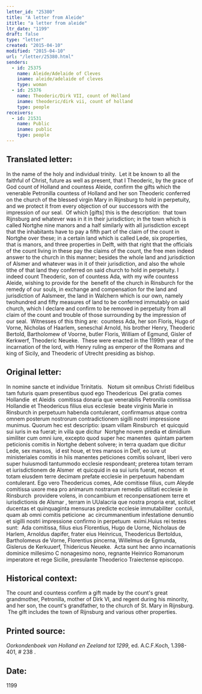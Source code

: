 ```yaml
---
letter_id: "25380"
title: "A letter from Aleide"
ititle: "a letter from aleide"
ltr_date: "1199"
draft: false
type: "letter"
created: "2015-04-10"
modified: "2015-04-10"
url: "/letter/25380.html"
senders:
  - id: 25375
    name: Aleide/Adelaide of Cleves
    iname: aleide/adelaide of cleves
    type: woman
  - id: 25376
    name: Theoderic/Dirk VII, count of Holland
    iname: theoderic/dirk vii, count of holland
    type: people
receivers:
  - id: 21531
    name: Public
    iname: public
    type: people
---
```

<h2> Translated letter:</h2><p class="Bodytext51">In the name of the holy and individual trinity.&nbsp; Let it be known to all the faithful of Christ, future as well as present, that I Theoderic, by the grace of God count of Holland and countess Aleide, confirm the gifts which the venerable Petronilla countess of Holland and her son Theoderic conferred on the church of the blessed virgin Mary in Rijnsburg to hold in perpetuity, and we protect it from every objection of our successors with the impression of our seal.&nbsp; Of which [gifts] this is the description:&nbsp; that town Rijnsburg and whatever was in it in their jurisdiction; in the town which is called Nortghe nine manors and a half similarly with all jurisdiction except that the inhabitants have to pay a fifth part of the claim of the count in Nortghe over these; in a certain land which is called Lede, six properties, that is manors, and three properties in Delft, with that right that the officials of the count living in these pay the claims of the count, the free men indeed answer to the church in this manner; besides the whole land and jurisdiction of Alsmer and whatever was in it of their jurisdiction, and also the whole tithe of that land they conferred on said church to hold in perpetuity. I indeed count Theoderic, son of countess Ada, with my wife countess Aleide, wishing to provide for the&nbsp; benefit of the church in Rinsburch for the remedy of our souls, in exchange and compensation for the land and jurisdiction of Aalsmeer, the land in Walchern which is our own, namely twohundred and fifty measures of land to be conferred immutably on said church, which I declare and confirm to be removed in perpetuity from all claim of the count and trouble of those surrounding by the impression of our seal.&nbsp; Witnesses of this thing are:&nbsp; countess Ada, her son Floris, Hugo of Vorne, Nicholas of Haarlem, seneschal Arnold, his brother Henry, Theoderic Bertold, Bartholomew of Voorne, butler Floris, William of Egmund, Gisler of Kerkwerf, Theoderic Neueke.&nbsp; These were enacted in the 1199th year of the incarnation of the lord, with Henry ruling as emperor of the Romans and king of Sicily, and Theoderic of Utrecht presiding as bishop.</p><h2 class="mt-4"> Original letter:</h2><p class="Bodytext51">In nomine sancte et individue Trinitatis.&nbsp;&nbsp; Notum sit omnibus Christi fidelibus tam futuris quam presentibus quod ego Theodericus&nbsp; Dei gratia comes&nbsp; Hollandie&nbsp; et Aleidis&nbsp; comitissa donaria que venerabilis Petronilla comitissa Hollandie et Theodericus filius eius ecclesie&nbsp; beate virginis Marie in Rinsburch in perpetuum habenda contulerant, confirmamus atque contra omnem posterum nostrorum contradictionem sigilli nostri impressione munimus. Quorum hec est descriptio: ipsam villam Rinsburch&nbsp; et quicquid sui iuris in ea fuerat; in villa que dicitur&nbsp; Nortghe novem predia et dimidium similiter cum omni iure, excepto quod super hec manentes&nbsp; quintam partem peticionis comitis in Nortghe debent solvere; in terra quadam que dicitur Lede, sex mansos,&nbsp; id est houe, et tres mansos in Delf, eo iure ut ministeriales comitis in hiis manentes peticiones comitis solvant, liberi vero super huiusmodi tantummodo ecclesie respondeant; preterea totam terram et iurisdictionem de Alsmer&nbsp; et quicquid in ea sui iuris fuerat, necnon&nbsp; et totam eiusdem terre decimam prefate ecclesie in perpetuum habendam contulerant. Ego vero Theodericus comes, Ade comitisse filius, cum Aleyde co­mitissa uxore mea pro animarum nostrarum remedio utilitati ecclesie in Rinsburch&nbsp; providere volens, in concambium et reconpensationem terre et iurisdictionis de Alsmar , terram in UUalacria que nostra propria erat, scilicet ducentas et quinquaginta mensuras predicte ecclesie immutabiliter&nbsp; contuli, quam ab omni comitis peticione&nbsp; ac circummanentium infestatione denuntio et sigilli nostri impressione confirmo in perpetuum&nbsp; eximi.Huius rei testes sunt:&nbsp; Ada comitissa, filius eius Florentius, Hugo de Uorne, Nicholaus de Harlem, Arnoldus dapifer, frater eius Heinricus, Theodericus Bertoldus, Bartholomeus de Vorne, Florentius pincerna, Willelmus de Egmunda, Gislerus de Kerkuuerf, Thidericus Neueke.&nbsp; Acta sunt hec anno incarnationis dominice millesimo C nonagesimo nono, regnante Heinrico Romanorum imperatore et rege Sicilie, presulante Theoderico Traiectense episcopo.</p><h2 class="mt-4"> Historical context:</h2><p>The count and countess confirm a gift made by the count's great grandmother, Petronilla, mother of Dirk VI, and regent during his minority, and her son, the count's grandfather, to the church of St. Mary in Rijnsburg. &nbsp;The gift includes the town of Rijnsburg and various other properties.</p><h2 class="mt-4"> Printed source:</h2><p class="Bodytext51"><i>Oorkondenboek van Holland en Zeeland tot 1299</i>, ed. A.C.F.Koch,&nbsp;1.398-401, # 238 .&nbsp;</p><h2 class="mt-4"> Date:</h2>1199